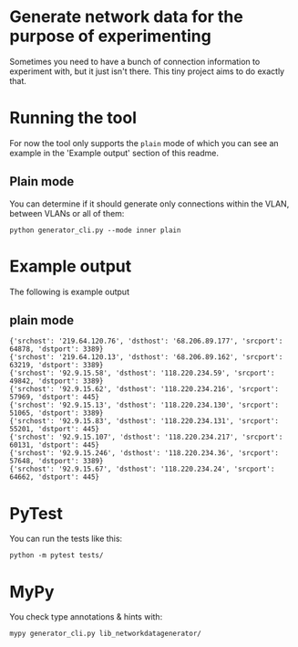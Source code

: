 # Generate network data for the purpose of experimenting
Sometimes you need to have a bunch of connection information to experiment with, but it just isn't there.
This tiny project aims to do exactly that.

# Running the tool
For now the tool only supports the ```plain``` mode of which you can see an example in the 'Example output' section of this readme.

## Plain mode
You can determine if it should generate only connections within the VLAN, between VLANs or all of them:

```python generator_cli.py --mode inner plain```


# Example output
The following is example output

## plain mode
```
{'srchost': '219.64.120.76', 'dsthost': '68.206.89.177', 'srcport': 64878, 'dstport': 3389}
{'srchost': '219.64.120.13', 'dsthost': '68.206.89.162', 'srcport': 63219, 'dstport': 3389}
{'srchost': '92.9.15.58', 'dsthost': '118.220.234.59', 'srcport': 49842, 'dstport': 3389}
{'srchost': '92.9.15.62', 'dsthost': '118.220.234.216', 'srcport': 57969, 'dstport': 445}
{'srchost': '92.9.15.13', 'dsthost': '118.220.234.130', 'srcport': 51065, 'dstport': 3389}
{'srchost': '92.9.15.83', 'dsthost': '118.220.234.131', 'srcport': 55201, 'dstport': 445}
{'srchost': '92.9.15.107', 'dsthost': '118.220.234.217', 'srcport': 60131, 'dstport': 445}
{'srchost': '92.9.15.246', 'dsthost': '118.220.234.36', 'srcport': 57648, 'dstport': 3389}
{'srchost': '92.9.15.67', 'dsthost': '118.220.234.24', 'srcport': 64662, 'dstport': 445}
```

# PyTest
You can run the tests like this:

```python -m pytest tests/```

# MyPy
You check type annotations & hints with:

```mypy generator_cli.py lib_networkdatagenerator/```